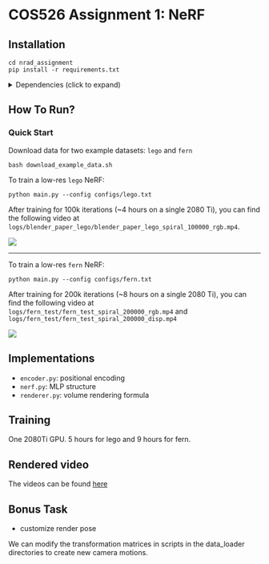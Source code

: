 # COS526 Assignment 1: NeRF

## Installation

```
cd nrad_assignment
pip install -r requirements.txt
```

<details>
  <summary> Dependencies (click to expand) </summary>
  
  ## Dependencies
  - PyTorch 1.4
  - matplotlib
  - numpy
  - imageio
  - imageio-ffmpeg
  - configargparse
  
The LLFF data loader requires ImageMagick.

You will also need the [LLFF code](http://github.com/fyusion/llff) (and COLMAP) set up to compute poses if you want to run on your own real data.
  
</details>

## How To Run?

### Quick Start

Download data for two example datasets: `lego` and `fern`
```
bash download_example_data.sh
```

To train a low-res `lego` NeRF:
```
python main.py --config configs/lego.txt
```
After training for 100k iterations (~4 hours on a single 2080 Ti), you can find the following video at `logs/blender_paper_lego/blender_paper_lego_spiral_100000_rgb.mp4`.

![](https://user-images.githubusercontent.com/7057863/78473103-9353b300-7770-11ea-98ed-6ba2d877b62c.gif)

---

To train a low-res `fern` NeRF:
```
python main.py --config configs/fern.txt
```
After training for 200k iterations (~8 hours on a single 2080 Ti), you can find the following video at `logs/fern_test/fern_test_spiral_200000_rgb.mp4` and `logs/fern_test/fern_test_spiral_200000_disp.mp4`

![](https://user-images.githubusercontent.com/7057863/78473081-58ea1600-7770-11ea-92ce-2bbf6a3f9add.gif)

## Implementations
- `encoder.py`: positional encoding
- `nerf.py`: MLP structure
- `renderer.py`: volume rendering formula

## Training
One 2080Ti GPU. 5 hours for lego and 9 hours for fern.

## Rendered video
The videos can be found [here](https://drive.google.com/drive/folders/15CQAIGxMvpMBgk_xIKY0I0erR3LscZ6N?usp=sharing)

## Bonus Task
- customize render pose

We can modify the transformation matrices in scripts in the data_loader directories to create new camera motions.